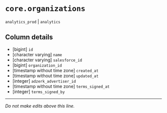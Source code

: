 # `core.organizations`
`analytics_prod` | `analytics`

## Column details
* [bigint]    `id`
* [character varying] `name`
* [character varying] `salesforce_id`
* [bigint]    `organization_id`
* [timestamp without time zone] `created_at`
* [timestamp without time zone] `updated_at`
* [integer]   `adzerk_advertiser_id`
* [timestamp without time zone] `terms_signed_at`
* [integer]   `terms_signed_by`

-------------------------------------------------------------------------------
*Do not make edits above this line.*
